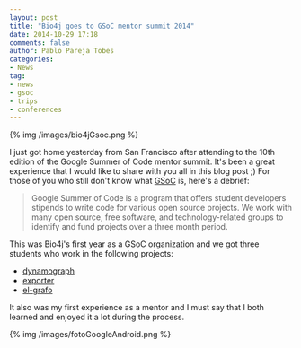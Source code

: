 ```yaml
---
layout: post
title: "Bio4j goes to GSoC mentor summit 2014"
date: 2014-10-29 17:18
comments: false
author: Pablo Pareja Tobes
categories:
- News
tag:
- news
- gsoc
- trips
- conferences
---
```


{% img /images/bio4jGsoc.png %}

I just got home yesterday from San Francisco after attending to the 10th edition of the Google Summer of Code mentor summit. It's been a great experience that I would like to share with you all in this blog post ;)
For those of you who still don't know what [GSoC](https://developers.google.com/open-source/soc/?csw=1) is, here's a debrief: 
> Google Summer of Code is a program that offers student developers stipends to write code for various open source projects. We work with many open source, free software, and technology-related groups to identify and fund projects over a three month period. 

This was Bio4j's first year as a GSoC organization and we got three students who work in the following projects:

- [dynamograph](https://github.com/bio4j/dynamograph)
- [exporter](https://github.com/bio4j/exporter)
- [el-grafo](https://github.com/bio4j/el-grafo)

It also was my first experience as a mentor and I must say that I both learned and enjoyed it a lot during the process.

{% img /images/fotoGoogleAndroid.png %}